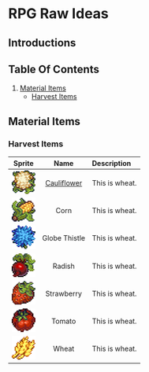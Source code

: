 # RPG Raw Ideas

## Introductions

## Table Of Contents
1. [Material Items](#material-items)
    * [Harvest Items](#harvest-items)

## Material Items

### Harvest Items

| Sprite                                           | Name            | Description    |
| :----------------------------------------------: | :-------------: | :------------- |
| <img src="./HarvestItems/Cauliflower.png">       | [Cauliflower](./Harvest-Items.md/#carrot)     | This is wheat. |
| <img src="./HarvestItems/Corn.png">              | Corn            | This is wheat. |
| <img src="./HarvestItems/Globe-Thistle.png">     | Globe Thistle   | This is wheat. |
| <img src="./HarvestItems/Radish.png">            | Radish          | This is wheat. |
| <img src="./HarvestItems/Strawberry.png">        | Strawberry      | This is wheat. |
| <img src="./HarvestItems/Tomato.png">            | Tomato          | This is wheat. |
| <img src="./HarvestItems/Wheat.png">             | Wheat           | This is wheat. |
